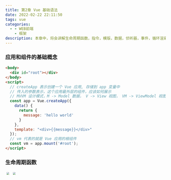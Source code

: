 ```yaml
---
title: 第2章 Vue 基础语法
date: 2022-02-22 22:11:50
tags: vue
categories:
  - - WEB前端
    - 框架
description: 本章中，将会讲解生命周期函数，指令，模版，数据，侦听器，事件，循环渲染等基础语法知识点，理解第一章重写过的代码，同时理解数据驱动的编程思想。
---
```


<style>
  img{
    transform: scale(.5);
  }
</style>

</style>

### 应用和组件的基础概念

````html
<body>
  <div id="root"></div>
</body>
<script>
  // createApp 表示创建一个 Vue 应用, 存储到 app 变量中
  // 传入的参数表示，这个应用最外层的组件，应该如何展示
  // MVVM 设计模式，M -> Model 数据， V -> View 视图， VM -> ViewModel 视图数据连接层
  const app = Vue.createApp({
    data() {
      return {
        message: 'hello world'
      }
    },
    template: "<div>{{message}}</div>"
  });
  // vm 代表的就是 Vue 应用的根组件
  const vm = app.mount('#root');
</script>
````

### 生命周期函数

<img src="https://p1-jj.byteimg.com/tos-cn-i-t2oaga2asx/gold-user-assets/2019/6/8/16b371d739d6f702~tplv-t2oaga2asx-watermark.awebp">

<img src="https://p9-juejin.byteimg.com/tos-cn-i-k3u1fbpfcp/5a9468f2b6a8408fbfecee8ea9466d40~tplv-k3u1fbpfcp-watermark.awebp" />

